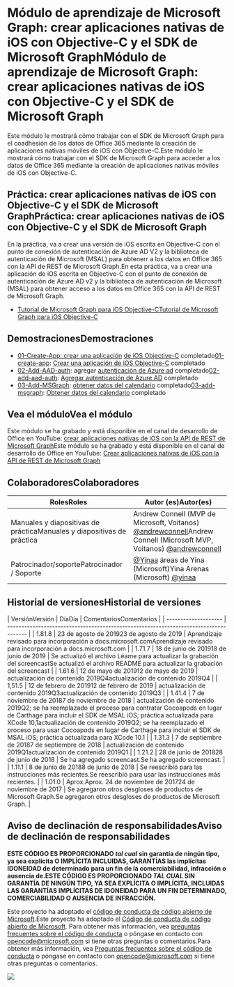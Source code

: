 # <a name="mdulo-de-aprendizaje-de-microsoft-graph-crear-aplicaciones-nativas-de-ios-con-objective-c-y-el-sdk-de-microsoft-graph"></a><span data-ttu-id="90268-101">Módulo de aprendizaje de Microsoft Graph: crear aplicaciones nativas de iOS con Objective-C y el SDK de Microsoft Graph</span><span class="sxs-lookup"><span data-stu-id="90268-101">Módulo de aprendizaje de Microsoft Graph: crear aplicaciones nativas de iOS con Objective-C y el SDK de Microsoft Graph</span></span>

<span data-ttu-id="90268-102">Este módulo le mostrará cómo trabajar con el SDK de Microsoft Graph para el coadhesión de los datos de Office 365 mediante la creación de aplicaciones nativas móviles de iOS con Objective-C.</span><span class="sxs-lookup"><span data-stu-id="90268-102">Este módulo le mostrará cómo trabajar con el SDK de Microsoft Graph para acceder a los datos de Office 365 mediante la creación de aplicaciones nativas móviles de iOS con Objective-C.</span></span>

## <a name="prctica-crear-aplicaciones-nativas-de-ios-con-objective-c-y-el-sdk-de-microsoft-graph"></a><span data-ttu-id="90268-103">Práctica: crear aplicaciones nativas de iOS con Objective-C y el SDK de Microsoft Graph</span><span class="sxs-lookup"><span data-stu-id="90268-103">Práctica: crear aplicaciones nativas de iOS con Objective-C y el SDK de Microsoft Graph</span></span>

<span data-ttu-id="90268-104">En la práctica, va a crear una versión de iOS escrita en Objective-C con el punto de conexión de autenticación de Azure AD V2 y la biblioteca de autenticación de Microsoft (MSAL) para obtenerr a los datos en Office 365 con la API de REST de Microsoft Graph.</span><span class="sxs-lookup"><span data-stu-id="90268-104">En esta práctica, va a crear una aplicación de iOS escrita en Objective-C con el punto de conexión de autenticación de Azure AD v2 y la biblioteca de autenticación de Microsoft (MSAL) para obtener acceso a los datos en Office 365 con la API de REST de Microsoft Graph.</span></span>

- [<span data-ttu-id="90268-105">Tutorial de Microsoft Graph para iOS Objective-C</span><span class="sxs-lookup"><span data-stu-id="90268-105">Tutorial de Microsoft Graph para iOS Objective-C</span></span>](https://docs.microsoft.com/graph/tutorials/ios-objectivec)

## <a name="demostraciones"></a><span data-ttu-id="90268-106">Demostraciones</span><span class="sxs-lookup"><span data-stu-id="90268-106">Demostraciones</span></span>

- <span data-ttu-id="90268-107">[01-Create-App: crear una aplicación](demos/01-create-app) [de iOS Objective-C](https://docs.microsoft.com/graph/tutorials/ios-objectivec?tutorial-step=1) completado</span><span class="sxs-lookup"><span data-stu-id="90268-107">[01-create-app](demos/01-create-app): [Crear una aplicación de iOS Objective-C](https://docs.microsoft.com/graph/tutorials/ios-objectivec?tutorial-step=1) completado</span></span>
- <span data-ttu-id="90268-108">[02-Add-AAD-auth](demos/02-add-aad-auth): agregar [autenticación de Azure ad](https://docs.microsoft.com/graph/tutorials/ios-objectivec?tutorial-step=3) completado</span><span class="sxs-lookup"><span data-stu-id="90268-108">[02-add-aad-auth](demos/02-add-aad-auth): [Agregar autenticación de Azure AD](https://docs.microsoft.com/graph/tutorials/ios-objectivec?tutorial-step=3) completado</span></span>
- <span data-ttu-id="90268-109">[03-Add-MSGraph](demos/03-add-msgraph): [obtener datos del calendario](https://docs.microsoft.com/graph/tutorials/ios-objectivec?tutorial-step=4) completado</span><span class="sxs-lookup"><span data-stu-id="90268-109">[03-add-msgraph](demos/03-add-msgraph): [Obtener datos del calendario](https://docs.microsoft.com/graph/tutorials/ios-objectivec?tutorial-step=4) completado</span></span>

## <a name="vea-el-mdulo"></a><span data-ttu-id="90268-110">Vea el módulo</span><span class="sxs-lookup"><span data-stu-id="90268-110">Vea el módulo</span></span>

<span data-ttu-id="90268-111">Este módulo se ha grabado y está disponible en el canal de desarrollo de Office en YouTube: [crear aplicaciones nativas de iOS con la API de REST de Microsoft Graph](https://youtu.be/Gg8Qy1Dqyzw)</span><span class="sxs-lookup"><span data-stu-id="90268-111">Este módulo se ha grabado y está disponible en el canal de desarrollo de Office en YouTube: [Crear aplicaciones nativas de iOS con la API de REST de Microsoft Graph](https://youtu.be/Gg8Qy1Dqyzw)</span></span>

## <a name="colaboradores"></a><span data-ttu-id="90268-112">Colaboradores</span><span class="sxs-lookup"><span data-stu-id="90268-112">Colaboradores</span></span>

| <span data-ttu-id="90268-113">Roles</span><span class="sxs-lookup"><span data-stu-id="90268-113">Roles</span></span> | <span data-ttu-id="90268-114">Autor (es)</span><span class="sxs-lookup"><span data-stu-id="90268-114">Autor(es)</span></span> |
| -------------------- | ------------------------------------------------------------------------------------- |
| <span data-ttu-id="90268-115">Manuales y diapositivas de práctica</span><span class="sxs-lookup"><span data-stu-id="90268-115">Manuales y diapositivas de práctica</span></span> | <span data-ttu-id="90268-116">Andrew Connell (MVP de Microsoft, Voitanos) [@andrewconnell](//github.com/andrewconnell)</span><span class="sxs-lookup"><span data-stu-id="90268-116">Andrew Connell (Microsoft MVP, Voitanos) [@andrewconnell](//github.com/andrewconnell)</span></span> |
| <span data-ttu-id="90268-117">Patrocinador/soporte</span><span class="sxs-lookup"><span data-stu-id="90268-117">Patrocinador / Soporte</span></span> | <span data-ttu-id="90268-118">[@Yinaa](//github.com/yinaa) áreas de Yina (Microsoft)</span><span class="sxs-lookup"><span data-stu-id="90268-118">Yina Arenas (Microsoft) [@yinaa](//github.com/yinaa)</span></span> |

## <a name="historial-de-versiones"></a><span data-ttu-id="90268-119">Historial de versiones</span><span class="sxs-lookup"><span data-stu-id="90268-119">Historial de versiones</span></span>

| <span data-ttu-id="90268-120">Versión</span><span class="sxs-lookup"><span data-stu-id="90268-120">Versión</span></span> | <span data-ttu-id="90268-121">Día</span><span class="sxs-lookup"><span data-stu-id="90268-121">Día</span></span> | <span data-ttu-id="90268-122">Comentarios</span><span class="sxs-lookup"><span data-stu-id="90268-122">Comentarios</span></span> |
| -------------------- | ------------------------------------------------------------------------------------- |
| <span data-ttu-id="90268-123">1.8</span><span class="sxs-lookup"><span data-stu-id="90268-123">1.8</span></span> | <span data-ttu-id="90268-124">23 de agosto de 2019</span><span class="sxs-lookup"><span data-stu-id="90268-124">23 de agosto de 2019</span></span> | <span data-ttu-id="90268-125">Aprendizaje revisado para incorporación a docs.microsoft.com</span><span class="sxs-lookup"><span data-stu-id="90268-125">Aprendizaje revisado para incorporación a docs.microsoft.com</span></span> |
| <span data-ttu-id="90268-126">1.7</span><span class="sxs-lookup"><span data-stu-id="90268-126">1.7</span></span> | <span data-ttu-id="90268-127">18 de junio de 2019</span><span class="sxs-lookup"><span data-stu-id="90268-127">18 de junio de 2019</span></span> | <span data-ttu-id="90268-128">Se actualizó el archivo Léame para actualizar la grabación del screencast</span><span class="sxs-lookup"><span data-stu-id="90268-128">Se actualizó el archivo README para actualizar la grabación del screencast</span></span> |
| <span data-ttu-id="90268-129">1.6</span><span class="sxs-lookup"><span data-stu-id="90268-129">1.6</span></span> | <span data-ttu-id="90268-130">12 de mayo de 2019</span><span class="sxs-lookup"><span data-stu-id="90268-130">12 de mayo de 2019</span></span> | <span data-ttu-id="90268-131">actualización de contenido 2019Q4</span><span class="sxs-lookup"><span data-stu-id="90268-131">actualización de contenido 2019Q4</span></span> |
| <span data-ttu-id="90268-132">1,5</span><span class="sxs-lookup"><span data-stu-id="90268-132">1.5</span></span> | <span data-ttu-id="90268-133">12 de febrero de 2019</span><span class="sxs-lookup"><span data-stu-id="90268-133">12 de febrero de 2019</span></span> | <span data-ttu-id="90268-134">actualización de contenido 2019Q3</span><span class="sxs-lookup"><span data-stu-id="90268-134">actualización de contenido 2019Q3</span></span> |
| <span data-ttu-id="90268-135">1.4</span><span class="sxs-lookup"><span data-stu-id="90268-135">1.4</span></span> | <span data-ttu-id="90268-136">7 de noviembre de 2018</span><span class="sxs-lookup"><span data-stu-id="90268-136">7 de noviembre de 2018</span></span> | <span data-ttu-id="90268-137">actualización de contenido 2019Q2; se ha reemplazado el proceso para contratar Cocoapods en lugar de Carthage para incluir el SDK de MSAL iOS; práctica actualizada para XCode 10,1</span><span class="sxs-lookup"><span data-stu-id="90268-137">actualización de contenido 2019Q2; se ha reemplazado el proceso para usar Cocoapods en lugar de Carthage para incluir el SDK de MSAL iOS; práctica actualizada para XCode 10.1</span></span> |
| <span data-ttu-id="90268-138">1.3</span><span class="sxs-lookup"><span data-stu-id="90268-138">1.3</span></span> | <span data-ttu-id="90268-139">7 de septiembre de 2018</span><span class="sxs-lookup"><span data-stu-id="90268-139">7 de septiembre de 2018</span></span> | <span data-ttu-id="90268-140">actualización de contenido 2019Q1</span><span class="sxs-lookup"><span data-stu-id="90268-140">actualización de contenido 2019Q1</span></span> |
| <span data-ttu-id="90268-141">1.2</span><span class="sxs-lookup"><span data-stu-id="90268-141">1.2</span></span> | <span data-ttu-id="90268-142">28 de junio de 2018</span><span class="sxs-lookup"><span data-stu-id="90268-142">28 de junio de 2018</span></span> | <span data-ttu-id="90268-143">Se ha agregado screencast.</span><span class="sxs-lookup"><span data-stu-id="90268-143">Se ha agregado screencast.</span></span> |
| <span data-ttu-id="90268-144">1.1</span><span class="sxs-lookup"><span data-stu-id="90268-144">1.1</span></span> | <span data-ttu-id="90268-145">8 de junio de 2018</span><span class="sxs-lookup"><span data-stu-id="90268-145">8 de junio de 2018</span></span> | <span data-ttu-id="90268-146">Se reescribió para las instrucciones más recientes.</span><span class="sxs-lookup"><span data-stu-id="90268-146">Se reescribió para usar las instrucciones más recientes.</span></span> |
| <span data-ttu-id="90268-147">1.0</span><span class="sxs-lookup"><span data-stu-id="90268-147">1.0</span></span> | <span data-ttu-id="90268-148">Aprox.</span><span class="sxs-lookup"><span data-stu-id="90268-148">Aprox.</span></span> <span data-ttu-id="90268-149">24 de noviembre de 2017</span><span class="sxs-lookup"><span data-stu-id="90268-149">24 de noviembre de 2017</span></span> | <span data-ttu-id="90268-150">Se agregaron otros desgloses de productos de Microsoft Graph.</span><span class="sxs-lookup"><span data-stu-id="90268-150">Se agregaron otros desgloses de productos de Microsoft Graph.</span></span> |

## <a name="aviso-de-declinacin-de-responsabilidades"></a><span data-ttu-id="90268-151">Aviso de declinación de responsabilidades</span><span class="sxs-lookup"><span data-stu-id="90268-151">Aviso de declinación de responsabilidades</span></span>

<span data-ttu-id="90268-152">**ESTE CÓDIGO ES PROPORCIONADO _tal cual_ sin garantía de ningún tipo, ya sea explícita O IMPLÍCITA INCLUIDAS, GARANTÍAS las implícitas IDONEIDAD de determinado para un fin de la comerciabilidad, infracción o ausencia de.**</span><span class="sxs-lookup"><span data-stu-id="90268-152">**ESTE CÓDIGO ES PROPORCIONADO _TAL CUAL_ SIN GARANTÍA DE NINGÚN TIPO, YA SEA EXPLÍCITA O IMPLÍCITA, INCLUIDAS LAS GARANTÍAS IMPLÍCITAS DE IDONEIDAD PARA UN FIN DETERMINADO, COMERCIABILIDAD O AUSENCIA DE INFRACCIÓN.**</span></span>

<span data-ttu-id="90268-153">Este proyecto ha adoptado el [código de conducta de código abierto de Microsoft](https://opensource.microsoft.com/codeofconduct/).</span><span class="sxs-lookup"><span data-stu-id="90268-153">Este proyecto ha adoptado el [Código de conducta de código abierto de Microsoft](https://opensource.microsoft.com/codeofconduct/).</span></span> <span data-ttu-id="90268-154">Para obtener más información, vea [preguntas frecuentes sobre el código de conducta](https://opensource.microsoft.com/codeofconduct/faq/) o póngase en contacto con [opencode@microsoft.com](mailto:opencode@microsoft.com) si tiene otras preguntas o comentarios.</span><span class="sxs-lookup"><span data-stu-id="90268-154">Para obtener más información, vea [Preguntas frecuentes sobre el código de conducta](https://opensource.microsoft.com/codeofconduct/faq/) o póngase en contacto con [opencode@microsoft.com](mailto:opencode@microsoft.com) si tiene otras preguntas o comentarios.</span></span>

<img src="https://telemetry.sharepointpnp.com/msgraph-training-ios-objectivec" />
